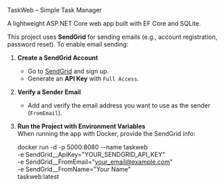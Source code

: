 TaskWeb – Simple Task Manager

A lightweight ASP.NET Core web app built with EF Core and SQLite.

This project uses **SendGrid** for sending emails (e.g., account registration, password reset). To enable email sending:

1. **Create a SendGrid Account**  
   - Go to [SendGrid](https://sendgrid.com/) and sign up.
   - Generate an **API Key** with `Full Access`.

2. **Verify a Sender Email**  
   - Add and verify the email address you want to use as the sender (`FromEmail`).

3. **Run the Project with Environment Variables**  
   When running the app with Docker, provide the SendGrid info:

   docker run -d -p 5000:8080 --name taskweb \
       -e SendGrid__ApiKey="YOUR_SENDGRID_API_KEY" \
       -e SendGrid__FromEmail="your_email@example.com" \
       -e SendGrid__FromName="Your Name" \
       taskweb:latest
